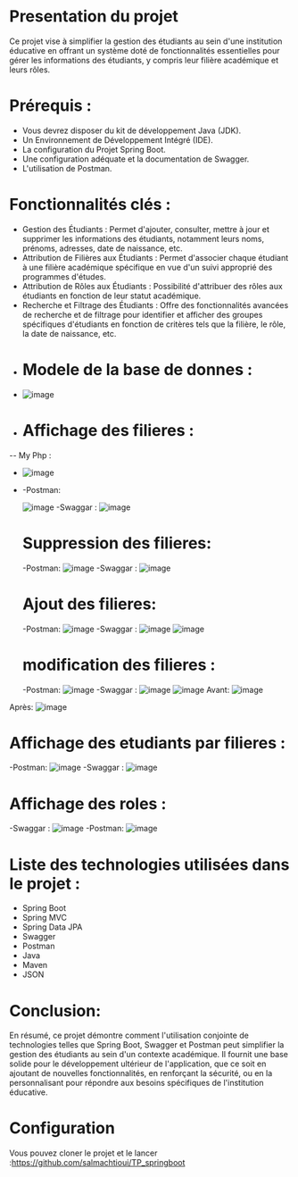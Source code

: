 # Presentation du projet
Ce projet vise à simplifier la gestion des étudiants au sein d'une institution éducative en offrant un système doté de fonctionnalités essentielles pour gérer les informations des étudiants, y compris leur filière académique et leurs rôles.

# Prérequis :
- Vous devrez disposer du kit de développement Java (JDK).
- Un Environnement de Développement Intégré (IDE).
- La configuration du Projet Spring Boot.
- Une configuration adéquate et la documentation de Swagger.
- L'utilisation de Postman.

# Fonctionnalités clés :
- Gestion des Étudiants : Permet d'ajouter, consulter, mettre à jour et supprimer les informations des étudiants, notamment leurs noms, prénoms, adresses, date de naissance, etc.
- Attribution de Filières aux Étudiants : Permet d'associer chaque étudiant à une filière académique spécifique en vue d'un suivi approprié des programmes d'études.
- Attribution de Rôles aux Étudiants : Possibilité d'attribuer des rôles aux étudiants en fonction de leur statut académique.
- Recherche et Filtrage des Étudiants : Offre des fonctionnalités avancées de recherche et de filtrage pour identifier et afficher des groupes spécifiques d'étudiants en fonction de critères tels que la filière, le rôle, la date de naissance, etc.
- # Modele de la base de donnes :
- ![image](https://github.com/salmachtioui/TP_springboot/assets/147477621/fd8dacf8-2e83-4ffc-b5cd-e93ae5e1c494)
- # Affichage des filieres :
-- My Php :
- ![image](https://github.com/salmachtioui/TP_springboot/assets/147477621/b2d6d303-a334-4d7a-8977-9b6ec61c983f)
- -Postman:

  ![image](https://github.com/salmachtioui/TP_springboot/assets/147477621/c126fdd5-bb59-4b33-875f-fea026c75489)
  -Swaggar :
  ![image](https://github.com/salmachtioui/TP_springboot/assets/147477621/516a5cde-9c87-4934-88aa-b38f2186641e)
  # Suppression des filieres:
  -Postman:
  ![image](https://github.com/salmachtioui/TP_springboot/assets/147477621/970d0253-909a-4bad-a8e8-4f370be4a64d)
  -Swaggar :
  ![image](https://github.com/salmachtioui/TP_springboot/assets/147477621/1cf8f934-6ff1-42bb-8d8a-776f401a4d31)

  # Ajout des filieres:
  -Postman:
  ![image](https://github.com/salmachtioui/TP_springboot/assets/147477621/a1e06417-cca4-4a3b-bc12-f3719a5fc70e)
  -Swaggar :
  ![image](https://github.com/salmachtioui/TP_springboot/assets/147477621/49058735-16b9-40ce-a7f7-2a5e4c7cb38b)
  ![image](https://github.com/salmachtioui/TP_springboot/assets/147477621/51d7fbef-1c5d-4e28-ae50-65e0811de458)

  # modification des filieres :
  -Postman:
  ![image](https://github.com/salmachtioui/TP_springboot/assets/147477621/c13d8b06-1fce-41e9-a601-8f0ee5daeb6f)
  -Swaggar :
  ![image](https://github.com/salmachtioui/TP_springboot/assets/147477621/a3c4378d-564e-4118-9ea4-1af9e8561eaa)
  ![image](https://github.com/salmachtioui/TP_springboot/assets/147477621/91776c6f-f5c7-4f93-a5c7-5c98348061a5)
 Avant:
  ![image](https://github.com/salmachtioui/TP_springboot/assets/147477621/fc4b71b7-066f-4fcb-9aea-e5d8745c19b2)

Après:
![image](https://github.com/salmachtioui/TP_springboot/assets/147477621/d4c23adc-8311-4ce2-9cb6-512a57dd7314)
# Affichage des etudiants par filieres :
-Postman:
![image](https://github.com/salmachtioui/TP_springboot/assets/147477621/715059ff-b95d-42f4-aa7f-0e813a623a39)
 -Swaggar :
 ![image](https://github.com/salmachtioui/TP_springboot/assets/147477621/b3c6a35a-0612-4f72-a6d3-2503d3df0f60)
# Affichage des roles  :
-Swaggar :
![image](https://github.com/salmachtioui/TP_springboot/assets/147477621/df434254-c0b8-43f8-b1a9-9fa4a943d320)
-Postman:
![image](https://github.com/salmachtioui/TP_springboot/assets/147477621/02c7b9d9-ee74-4ff7-a16a-686111354f22)
# Liste des technologies utilisées dans le projet :
- Spring Boot
- Spring MVC
- Spring Data JPA
- Swagger
- Postman
- Java
- Maven
- JSON
# Conclusion:
En résumé, ce projet démontre comment l'utilisation conjointe de technologies telles que Spring Boot, Swagger et Postman peut simplifier la gestion des étudiants au sein d'un contexte académique. Il fournit une base solide pour le développement ultérieur de l'application, que ce soit en ajoutant de nouvelles fonctionnalités, en renforçant la sécurité, ou en la personnalisant pour répondre aux besoins spécifiques de l'institution éducative.

# Configuration
Vous pouvez cloner le projet et le lancer :https://github.com/salmachtioui/TP_springboot






